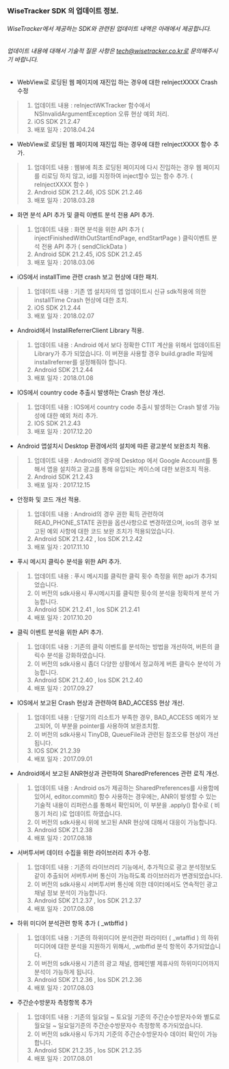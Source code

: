 ### WiseTracker SDK 의 업데이트 정보. 
###### WiseTracker에서 제공하는 SDK와 관련된 업데이트 내역은 아래에서 제공합니다. 
###### 업데이트 내용에 대해서 기술적 질문 사항은 tech@wisetracker.co.kr로 문의해주시기 바랍니다. 

* WebView로 로딩된 웹 페이지에 재진입 하는 경우에 대한 reInjectXXXX Crash 수정 
> 1. 업데이트 내용 : reInjectWKTracker 함수에서 NSInvalidArgumentException 오류 현상 예외 처리. 
> 1. iOS SDK 21.2.47
> 1. 배포 일자 : 2018.04.24

* WebView로 로딩된 웹 페이지에 재진입 하는 경우에 대한 reInjectXXXX 함수 추가. 
> 1. 업데이트 내용 : 웹뷰에 최초 로딩된 페이지에 다시 진입하는 경우 웹 페이지를 리로딩 하지 않고, id를 지정하여 inject할수 있는 함수 추가. ( reInjectXXXX 함수 )
> 1. Android SDK 21.2.46, iOS SDK 21.2.46
> 1. 배포 일자 : 2018.03.28

* 화면 분석 API 추가 및 클릭 이벤트 분석 전용 API 추가.
> 1. 업데이트 내용 : 화면 분석을 위한 API 추가 ( injectFinishedWithOutStartEndPage, endStartPage )
                 클릭이벤트 분석 전용 API 추가 ( sendClickData )
> 1. Android SDK 21.2.45, iOS SDK 21.2.45
> 1. 배포 일자 : 2018.03.06

* iOS에서 installTime 관련 crash 보고 현상에 대한 패치.
> 1. 업데이트 내용 : 기존 앱 설치자의 앱 업데이트시 신규 sdk적용에 의한 installTime Crash 현상에 대한 조치. 
> 1. iOS SDK 21.2.44
> 1. 배포 일자 : 2018.02.07

* Android에서 InstallReferrerClient Library 적용.  
> 1. 업데이트 내용 : Android 에서 보다 정확한 CTIT 계산을 위해서 업데이트된 Library가 추가 되었습니다. 이 버젼을 사용할 경우 build.gradle 파일에 installreferrer를 설정해줘야 합니다.  
> 1. Android SDK 21.2.44
> 1. 배포 일자 : 2018.01.08

* IOS에서 country code 추출시 발생하는 Crash 현상 개선. 
> 1. 업데이트 내용 : IOS에서 country code 추출시 발생하는 Crash 발생 가능성에 대한 예외 처리 추가. 
> 1. IOS SDK 21.2.43
> 1. 배포 일자 : 2017.12.20

* Android 앱설치시 Desktop 환경에서의 설치에 따른 광고분석 보완조치 적용. 
> 1. 업데이트 내용 : Android의 경우에 Desktop 에서 Google Account를 통해서 앱을 설치하고 광고를 통해 유입되는 케이스에 대한 보완조치 적용. 
> 1. Android SDK 21.2.43
> 1. 배포 일자 : 2017.12.15

* 안정화 및 코드 개선 적용. 
> 1. 업데이트 내용 : Android의 경우 권한 획득 관련하여 READ_PHONE_STATE 권한을 옵션사항으로 변경하였으며, ios의 경우 보고된 예외 사항에 대한 코드 보완 조치가 적용되었습니다.
> 1. Android SDK 21.2.42 ,  Ios SDK 21.2.42
> 1. 배포 일자 : 2017.11.10

* 푸시 메시지 클릭수 분석을 위한 API 추가. 
> 1. 업데이트 내용 : 푸시 메시지를 클릭한 클릭 횟수 측정을 위한 api가 추가되었습니다.
> 1. 이 버전의 sdk사용시 푸시메시지를 클릭한 횟수의 분석을 정확하게 분석 가능합니다.
> 1. Android SDK 21.2.41 ,  Ios SDK 21.2.41
> 1. 배포 일자 : 2017.10.20

* 클릭 이벤트 분석을 위한 API 추가. 
> 1. 업데이트 내용 : 기존의 클릭 이벤트를 분석하는 방법을 개선하여, 버튼의 클릭수 분석을 강화하였습니다. 
> 1. 이 버전의 sdk사용시 좀더 다양한 상황에서 정교하게 버튼 클릭수 분석이 가능합니다.
> 1. Android SDK 21.2.40 ,  Ios SDK 21.2.40
> 1. 배포 일자 : 2017.09.27

* IOS에서 보고된 Crash 현상과 관련하여 BAD_ACCESS 현상 개선. 
> 1. 업데이트 내용 : 단말기의 리소트가 부족한 경우, BAD_ACCESS 예외가 보고되어, 이 부분을 pointer를 사용하여 보완조치함. 
> 1. 이 버전의 sdk사용시 TinyDB, QueueFile과 관련된 참조오류 현상이 개선됩니다. 
> 1. IOS SDK 21.2.39
> 1. 배포 일자 : 2017.09.01

* Android에서 보고된 ANR현상과 관련하여 SharedPreferences 관련 로직 개선.
> 1. 업데이트 내용 : Android os가 제공하는 SharedPreferences를 사용함에 있어서, editor.commit() 함수 사용하는 경우에는,
                  ANR이 발생할 수 있는 기술적 내용이 리퍼런스를 통해서 확인되어, 
                  이 부분을 .apply() 함수로 ( 비동기 처리 )로 업데이트 하였습니다. 
> 1. 이 버전의 sdk사용시 위에 보고된 ANR 현상에 대해서 대응이 가능합니다. 
> 1. Android SDK 21.2.38
> 1. 배포 일자 : 2017.08.18

* 서버투서버 데이터 수집을 위한 라이브러리 추가 수정. 
> 1. 업데이트 내용 : 기존의 라이브러리 기능에서, 추가적으로 광고 분석정보도 같이 추출되어 서버투서버 통신이 가능하도록 라이브러리가 변경되었습니다. 
> 1. 이 버전의 sdk사용시 서버투서버 통신에 의한 데이터에서도 연속적인 광고 채널 정보 분석이 가능합니다. 
> 1. Android SDK 21.2.37 ,  Ios SDK 21.2.37
> 1. 배포 일자 : 2017.08.08

* 하위 미디어 분석관련 항목 추가 ( _wtbffid ) 
> 1. 업데이트 내용 : 기존의 하위미디어 분석관련 파라미터 ( _wtaffid ) 의 하위 미디어에 대한 분석을 지원하기 위해서, _wtbffid 분석 항목이 추가되었습니다.
> 1. 이 버전의 sdk사용시 기존의 광고 채널, 캠페인별 제휴사의 하위미디어까지 분석이 가능하게 됩니다.
> 1. Android SDK 21.2.36 ,  Ios SDK 21.2.36
> 1. 배포 일자 : 2017.08.03

* 주간순수방문자 측정항목 추가
> 1. 업데이트 내용 : 기존의 일요일 ~ 토요일 기준의 주간순수방문자수와 별도로 월요일 ~ 일요일기준의 주간순수방문자수 측정항목 추가되었습니다.
> 1. 이 버전의 sdk사용시 두가지 기준의 주간순수방문자수 데이터 확인이 가능합니다.
> 1. Android SDK 21.2.35 ,  Ios SDK 21.2.35
> 1. 배포 일자 : 2017.08.01
